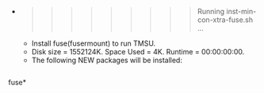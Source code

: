 * >>>>>>>>> Running inst-min-con-xtra-fuse.sh ...
  * Install fuse(fusermount) to run TMSU.
  * Disk size = 1552124K. Space Used = 4K. Runtime = 00:00:00:00.
  * The following NEW packages will be installed:
  ```bash
fuse*
  ```
